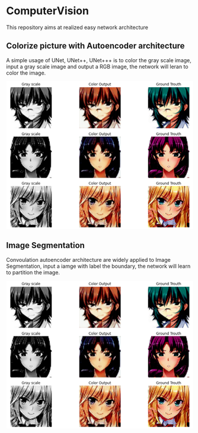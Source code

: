 # ComputerVision
This repository  aims at realized easy network architecture

## Colorize picture with Autoencoder architecture

A simple usage of UNet, UNet++, UNet+++ is to color the gray scale image, input a gray scale image and output a RGB image, the network will leran to color the image.

![UNet with normalize](https://github.com/DongDong-Zoez/ComputerVision/blob/main/colorNet_n.png)

## Image Segmentation

Convoulation autoencoder architecture are widely applied to Image Segmentation, input a iamge with label the boundary, the network will learn to partition the image.

![UNet++ segmentation](https://github.com/DongDong-Zoez/ComputerVision/blob/main/colorNet_n.png)
